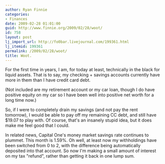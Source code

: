```yaml
---
author: Ryan Finnie
categories:
- Finances
date: 2009-02-28 01:01:00
guid: http://www.finnie.org/2009/02/28/woot/
id: 758
layout: post
lj_import_url: http://fo0bar.livejournal.com/199361.html
lj_itemid: 199361
permalink: /2009/02/28/woot/
title: Woot.
---
```

For the first time in years, I am, for today at least, technically in the black for liquid assets. That is to say, my checking + savings accounts currently have more in them than I have credit card debt.

(Not included are my retirement account or my car loan, though I do have positive equity on my car so I have been well into positive net worth for a long time now.)

So, if I were to completely drain my savings (and not pay the rent tomorrow), I would be able to pay off my remaining CC debt, and still have $19.07 to play with. Of course, that's an insanely stupid idea, but it does make me feel good that I could.

In related news, Capital One's money market savings rate continues to plummet. This month is 1.59%. Oh well, at least now my withholdings have been switched from 0 to 2, with the difference being automatically deposited into that account. So now I'm making a small amount of interest on my tax "refund", rather than getting it back in one lump sum.
